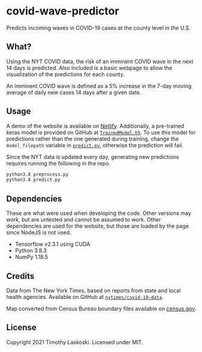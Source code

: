# covid-wave-predictor

Predicts incoming waves in COVID-19 cases at the county level in the U.S.

## What?

Using the NYT COVID data, the risk of an imminent COVID wave in the next 14 days
is predicted. Also included is a basic webpage to allow the visualization of the
predictions for each county.

An imminent COVID wave is defined as a 5% increase in the 7-day moving average
of daily new cases 14 days after a given date.

## Usage

A demo of the website is available on
[Netlify](https://covid-wave-predictor.netlify.app). Additionally, a pre-trained keras
model is provided on GitHub at
[`TrainedModel.h5`](https://github.com/tslnc04/covid-wave-predictor/blob/master/TrainedModel.h5).
To use this model for predictions rather than the one generated during training,
change the `model_filepath` variable in
[`predict.py`](https://github.com/tslnc04/covid-wave-predictor/blob/master/predict.py),
otherwise the prediction will fail.

Since the NYT data is updated every day, generating new predictions requires
running the following in the repo.

```bash
python3.8 preprocess.py
python3.8 predict.py
```

## Dependencies

These are what were used when developing the code. Other versions may work, but
are untested and cannot be assumed to work. Other dependencies are used for the
website, but those are loaded by the page since NodeJS is not used.

- Tensorflow v2.3.1 using CUDA
- Python 3.8.3
- NumPy 1.18.5

## Credits

Data from The New York Times, based on reports from state and local health
agencies. Available on GitHub at
[`nytimes/covid-19-data`](https://github.com/nytimes/covid-19-data).

Map converted from Census Bureau boundary files available on
[census.gov](https://www.census.gov/geographies/mapping-files/time-series/geo/carto-boundary-file.html).

## License

Copyright 2021 Timothy Laskoski. Licensed under MIT.
